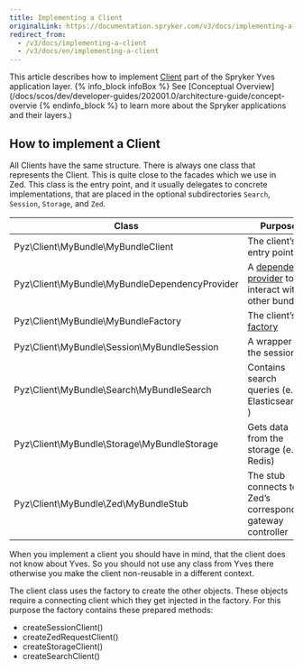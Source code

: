```yaml
---
title: Implementing a Client
originalLink: https://documentation.spryker.com/v3/docs/implementing-a-client
redirect_from:
  - /v3/docs/implementing-a-client
  - /v3/docs/en/implementing-a-client
---
```


This article describes how to implement [Client](/docs/scos/dev/developer-guides/202001.0/development-guide/back-end/yves/client/client) part of the Spryker Yves application layer.
{% info_block infoBox %}
See [Conceptual Overview](/docs/scos/dev/developer-guides/202001.0/architecture-guide/concept-overvie
{% endinfo_block %} to learn more about the Spryker applications and their layers.)
## How to implement a Client
All Clients have the same structure. There is always one class that represents the Client. This is quite close to the facades which we use in Zed. This class is the entry point, and it usually delegates to concrete implementations, that are placed in the optional subdirectories `Search`, `Session`, `Storage`, and `Zed`.

| Class                                          | Purpose                                                      |
| ---------------------------------------------- | ------------------------------------------------------------ |
| Pyz\Client\MyBundle\MyBundleClient             | The client’s entry point                                     |
| Pyz\Client\MyBundle\MyBundleDependencyProvider | A [dependency provider](/docs/scos/dev/developer-guides/202001.0/development-guide/back-end/data-manipulation/data-interaction/dependency-prov) to interact with other bundles |
| Pyz\Client\MyBundle\MyBundleFactory            | The client’s [factory](/docs/scos/dev/developer-guides/202001.0/development-guide/back-end/data-manipulation/data-enrichment/factory/factory) |
| Pyz\Client\MyBundle\Session\MyBundleSession    | A wrapper for the session                                    |
| Pyz\Client\MyBundle\Search\MyBundleSearch      | Contains search queries (e.g. Elasticsearch )                |
| Pyz\Client\MyBundle\Storage\MyBundleStorage    | Gets data from the storage (e.g. Redis)                      |
| Pyz\Client\MyBundle\Zed\MyBundleStub           | The stub connects to Zed’s corresponding gateway controller  |

When you implement a client you should have in mind, that the client does not know about Yves. So you should not use any class from Yves there otherwise you make the client non-reusable in a different context.

The client class uses the factory to create the other objects. These objects require a connecting client which they get injected in the factory. For this purpose the factory contains these prepared methods:

* createSessionClient()
* createZedRequestClient()
* createStorageClient()
* createSearchClient()

